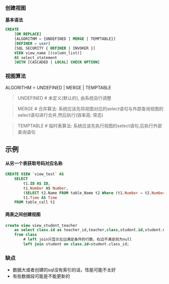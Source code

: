 ### 创建视图

**基本语法**

```SQL
CREATE
    [OR REPLACE]
    [ALGORITHM = {UNDEFINED | MERGE | TEMPTABLE}]
    [DEFINER = user]
    [SQL SECURITY { DEFINER | INVOKER }]
    VIEW view_name [(column_list)]
    AS select_statement
    [WITH [CASCADED | LOCAL] CHECK OPTION]
```


### 视图算法

ALGORITHM = UNDEFINED | MERGE | TEMPTABLE

> UNDEFINED # 未定义(默认的), 由系统自行调整

> MERGE # 合并算法: 系统应该先将视图对应的select语句与外部查询视图的select语句进行合并,然后执行(效率高: 常态)

> TEMPTABLE # 临时表算法: 系统应该先执行视图的select语句,后执行外部查询语句


## 示例
#### 从另一个表获取号码对应名称
```SQL 
CREATE VIEW `view_test` AS 
	SELECT 
		t1.ID AS ID,
		t1.Number AS Number,
		(SELECT t2.Name FROM table_Name t2 Where (t1.Number = t2.Number)) AS CallerName
		t1.Time AS Time
	FROM table_call t1
```

#### 两表之间创建视图
```sql
create view view_student_teacher 
    as select class.id as teacher_id,teacher,class,student.id,student.name,sex 
    from class 
	    # left join只显示左边满足条件的行数，右边不满足则为null
        left join student on class.id=student.class_id;
```

### 缺点
- 数据大或者创建的sql没有索引的话，性能可能不太好
- 有些数据段可能是不能更新的